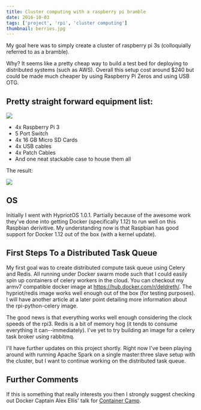 ```yaml
---
title: Cluster computing with a raspberry pi bramble
date: 2016-10-03
tags: ['project', 'rpi', 'cluster computing']
thumbnail: berries.jpg
---
```


My goal here was to simply create a cluster of raspberry pi 3s (colloquially
referred to as a bramble).

<!--more-->

Why? It seems like a pretty cheap way to build a
test bed for deploying to distributed systems (such as AWS). Overall this
setup cost around $240 but could be made much cheaper by using Raspberry Pi
Zeros and using USB OTG.

## Pretty straight forward equipment list:

![](https://lh3.googleusercontent.com/53Ch0rh3mhOL_vWvQ0sdLF-mxV551iJ1LNNBvDmSvOGfSm0mCIUujNVCAj9Vs-oWULKMXBf0LDGzAPQ6rtdbXGFiWT1RZ8yT3JzKkXK9xnI7B8zZeAC9alD2lDIYuC5tYnFfUDfapnJqXK77aoOR6_Xh47mPJxM-amqSPSBbJh6LwtmK11MiDx90Fsl_8e4w8z9KNpNRVc1U1q7_tKpcjpxliAUzO4LtEkroyh-L38sarccpYvrRMtik8jXFC3d0EJLFCNbQwdKB0-XIo0aPdLqv2yHXdVbbtiZCXQPc_4KH9wmsqcq2fmX4tmbfve80_tcrKYHRWL5BJmJlZJ5yA9mct_Eb2GOnlGuk57DqSi1Z1redJSyeo1J8gIL6qKi3jESeXkuaTzY_Og62Ybkvc8DELGbmscxoyaa4z708ghJX-DTHB_y30vKGHQ3yQc6ojvZjprQ0LoakwZ1JvWnafs3iZfdQm2bXKk68J-vHs24mVjIDRWDMLBU0K9pcYBTvsaob1fM8r54M4HGDahrAsZBdF0UXHtMUN3JLklKyzBNspWAmwZfK5d7a8dApzJTEdXToJkgz=s847-w634-h847-no)

- 4x Raspberry Pi 3
- 5 Port Switch
- 4x 16 GB Micro SD Cards
- 4x USB cables
- 4x Patch Cables
- And one neat stackable case to house them all

The result:

![](https://lh3.googleusercontent.com/GWOY8MkpBVF_rT5vPqFIlmIx402xq-rQebr-VWX21GFYOs_pi-Z2SaXvfngjd5vUtvRbEe2kAJ9k1tX-UPHRa2GzzJon4Oyyj-9B4nHryL6WcajcMTJP-CjqzZ_WDnXYIRicfOD6BMQGi5UArFSPD3JOL2Wm09Dip8UJdv4mKDKHkM794SbCNc52UAhg_En4y4mKebzDrrK7Ldyak_KFhkqsmMn3EwR5TGI6xC6KdXB_nJrOkjZEraq4k0FsdrQ2CJe9W_0dnL9_W3No5u9uFkxj4yQY1TcaBzsojyAFeiSKEyn-9YxiPpZSs8nbyTT3MMSwjMGsiIivaK7UU-jBGBdK2efEqZYmFd6Xj8HfUoIjy3W_SwBGjtKEGMMMe8BPgyufDSFe5stqNEfcQgwgNLPf8_6nupd9-o1hMBpHOaBrtr7dDX7NkJf89lJHL3VA_0tLDOYsHxfxiYKH6ON9dLHz9jDeip1T2wm_YGLspsWGSsNQpyh3EMENaxqyvAG1atNNCA1rGs6i5k2KfcaHBE654CbclvDySog19SbvrpIJNRi0UDhWKEqib_tcdvfqrutmKQvD1BJFE0rLvhFojE2-0JAZ-65zCt5b4cxF9FbRKZ7RlA=w1133-h847-no)

## OS

Initially I went with HypriotOS 1.0.1. Partially because of the awesome work
they've done into getting Docker (specifically 1.12) to run well on this
Raspbian derivitive. My understanding now is that Raspbian has good support
for Docker 1.12 out of the box (with a kernel update).

## First Steps To a Distributed Task Queue

My first goal was to create distributed compute task queue using Celery and
Redis. All running under Docker swarm mode such that I could easily spin up
containers of celery workers in the cloud. You can checkout my armv7
compatible docker image at https://hub.docker.com/r/deldreth/. The
hypriot/redis image works well enough out of the box (for testing purposes).
I will have another article at a later point detailing more information about
the rpi-python-celery image.

The good news is that everything works well enough considering the clock
speeds of the rpi3. Redis is a bit of memory hog (it tends to consume
everything it can--immediately). I've yet to try building an image for a
celery task broker using rabbitmq.

I'll have further updates on this project shortly. Right now I've been playing
around with running Apache Spark on a single master:three slave setup with the
cluster, but I want to continue working on the distributed task queue.

## Further Comments

If this is something that really interests you then I strongly suggest
checking out Docker Captain Alex Ellis' talk for
[Container Camp](https://www.youtube.com/watch?v=-qRUsuevKj4).
